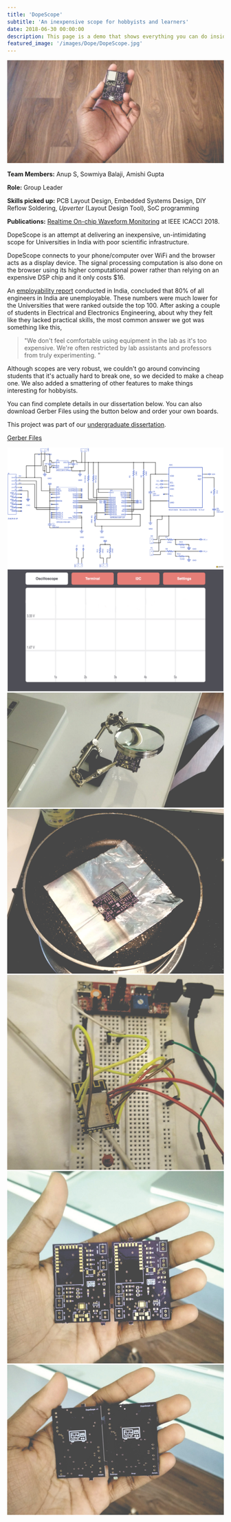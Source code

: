 ```yaml
---
title: 'DopeScope'
subtitle: 'An inexpensive scope for hobbyists and learners'
date: 2018-06-30 00:00:00
description: This page is a demo that shows everything you can do inside portfolio and blog posts.
featured_image: '/images/Dope/DopeScope.jpg'
---
```

![](/images/Dope/Dope.jpg)

**Team Members:** Anup S, Sowmiya Balaji, Amishi Gupta

**Role:** Group Leader

**Skills picked up:** PCB Layout Design, Embedded Systems Design, DIY Reflow Soldering, *Upverter* (Layout Design Tool), SoC programming

**Publications:** [Realtime On-chip Waveform Monitoring](https://drive.google.com/file/d/1Cfr6BhwU26pqRAw9NkA7nkEwnq_zkBI3/view) at IEEE ICACCI 2018.

DopeScope is an attempt at delivering an inexpensive, un-intimidating scope for Universities in India with poor scientific infrastructure.

DopeScope connects to your phone/computer over WiFi and the browser acts as a display device. The signal processing computation is also done on the browser using its higher computational power rather than relying on an expensive DSP chip and it only costs $16.

An [employability report](https://www.aspiringminds.com/sites/default/files/National%20Employability%20Report%20-%20Engineers%20Annual%20Report%202016.pdf) conducted in India, concluded that 80% of all engineers in India are unemployable. These numbers were much lower for the Universities that were ranked outside the top 100. After asking a couple of students in Electrical and Electronics Engineering, about why they felt like they lacked practical skills, the most common answer we got was something like this,

> "We don't feel comfortable using equipment in the lab as it's too expensive. We're often restricted by lab assistants and professors from truly experimenting. "

Although scopes are very robust, we couldn't go around convincing students that it's actually hard to break one, so we decided to make a cheap one. We also added a smattering of other features to make things interesting for hobbyists.

You can find complete details in our dissertation below. You can also download Gerber Files using the button below and order your own boards.

This project was part of our [undergraduate dissertation](https://drive.google.com/open?id=1Sa7BmOJW-DWgcIFpFfWgQkamclIgIReD).

<a href="https://drive.google.com/open?id=18vuQufQd7FaBADrs-0w5_414OdRiyDfC" class="button button--light">Gerber Files</a>

<div class="gallery" data-columns="4">
	<img src="/images/Dope/schematic.png">
	<img src="/images/Dope/osci.png">
	<img src="/images/Dope/solder.jpg">
	<img src="/images/Dope/reflow.jpg">
	<img src="/images/Dope/prototype.jpg">
	<img src="/images/Dope/hand.jpg">
	<img src="/images/Dope/hand2.jpg">
</div>
